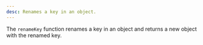 ```yaml
---
desc: Renames a key in an object.
---
```


The `renameKey` function renames a key in an object and returns a new object with the renamed key.
